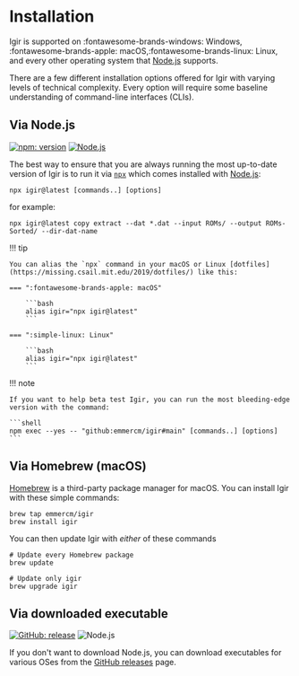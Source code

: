 # Installation

Igir is supported on :fontawesome-brands-windows: Windows, :fontawesome-brands-apple: macOS,:fontawesome-brands-linux: Linux, and every other operating system that [Node.js](https://nodejs.org) supports.

There are a few different installation options offered for Igir with varying levels of technical complexity. Every option will require some baseline understanding of command-line interfaces (CLIs).

## Via Node.js

[![npm: version](https://img.shields.io/npm/v/igir?color=%23cc3534&label=version&logo=npm&logoColor=white)](https://www.npmjs.com/package/igir)
[![Node.js](https://img.shields.io/node/v/igir?label=Node.js&logo=node.js&logoColor=white)](https://nodejs.org/en/download/)

The best way to ensure that you are always running the most up-to-date version of Igir is to run it via [`npx`](https://docs.npmjs.com/cli/v9/commands/npx) which comes installed with [Node.js](https://nodejs.org/en/download/):

```shell
npx igir@latest [commands..] [options]
```

for example:

```shell
npx igir@latest copy extract --dat *.dat --input ROMs/ --output ROMs-Sorted/ --dir-dat-name
```

<script src="https://asciinema.org/a/IFU8rU8k800TMVWb9xXv4Jbsv.js" id="asciicast-IFU8rU8k800TMVWb9xXv4Jbsv" async="true"></script>

!!! tip

    You can alias the `npx` command in your macOS or Linux [dotfiles](https://missing.csail.mit.edu/2019/dotfiles/) like this:

    === ":fontawesome-brands-apple: macOS"

        ```bash
        alias igir="npx igir@latest"
        ```

    === ":simple-linux: Linux"

        ```bash
        alias igir="npx igir@latest"
        ```

!!! note

    If you want to help beta test Igir, you can run the most bleeding-edge version with the command:

    ```shell
    npm exec --yes -- "github:emmercm/igir#main" [commands..] [options]
    ```

## Via Homebrew (macOS)

[Homebrew](https://brew.sh/) is a third-party package manager for macOS. You can install Igir with these simple commands:

```shell
brew tap emmercm/igir
brew install igir
```

You can then update Igir with _either_ of these commands

```shell
# Update every Homebrew package
brew update

# Update only igir
brew upgrade igir
```

## Via downloaded executable

[![GitHub: release](https://img.shields.io/github/v/release/emmercm/igir?color=%236e5494&logo=github&logoColor=white)](https://github.com/emmercm/igir/releases/latest)
![Node.js](https://img.shields.io/badge/dynamic/json?url=https%3A%2F%2Fregistry.npmjs.org%2Figir%2Flatest&query=volta.node&logo=node.js&logoColor=white&label=Node.js&color=66cc33)

If you don't want to download Node.js, you can download executables for various OSes from the [GitHub releases](https://github.com/emmercm/igir/releases) page.
